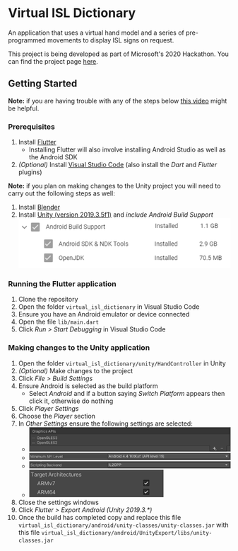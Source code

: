 # Virtual ISL Dictionary

An application that uses a virtual hand model and a series of pre-programmed movements to display ISL signs on request.

This project is being developed as part of Microsoft's 2020 Hackathon. You can find the project page [here](https://garagehackbox.azurewebsites.net/hackathons/2107/projects/92241).

## Getting Started

**Note:** if you are having trouble with any of the steps below [this video](https://www.youtube.com/watch?v=NJAg9C1YdfI) might be helpful.

### Prerequisites

1. Install [Flutter](https://flutter.dev/docs/get-started/install/windows)
    - Installing Flutter will also involve installing Android Studio as well as the Android SDK
2. *(Optional)* Install [Visual Studio Code](https://code.visualstudio.com/download) (also install the *Dart* and *Flutter* plugins)

**Note:** if you plan on making changes to the Unity project you will need to carry out the following steps as well:

1. Install [Blender](https://www.blender.org/download/)
2. Install [Unity (version 2019.3.5f1)](https://unity3d.com/unity/whats-new/2019.3.5) and *include Android Build Support*
    ![Android Build Support](resources/docs/images/android_build_support.png)

### Running the Flutter application

1. Clone the repository
2. Open the folder `virtual_isl_dictionary` in Visual Studio Code
3. Ensure you have an Android emulator or device connected
4. Open the file `lib/main.dart`
5. Click *Run > Start Debugging* in Visual Studio Code

### Making changes to the Unity application

1. Open the folder `virtual_isl_dictionary/unity/HandController` in Unity
2. *(Optional)* Make changes to the project
3. Click *File > Build Settings*
4. Ensure Android is selected as the build platform
    - Select *Android* and if a button saying *Switch Platform* appears then click it, otherwise do nothing
5. Click *Player Settings*
6. Choose the *Player* section
7. In *Other Settings* ensure the following settings are selected:
    - ![Graphics APIs](resources/docs/images/build_settings_graphics_apis.png)
    - ![Minimum API level](resources/docs/images/build_settings_min_api.png)
    - ![Scripting backend](resources/docs/images/build_settings_scripting_backend.png)
    - ![Target architectures](resources/docs/images/build_settings_architectures.png)
8. Close the settings windows
9. Click *Flutter > Export Android (Unity 2019.3.\*)*
10. Once the build has completed copy and replace this file `virtual_isl_dictionary/android/unity-classes/unity-classes.jar` with this file `virtual_isl_dictionary/android/UnityExport/libs/unity-classes.jar`
